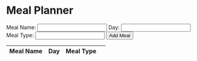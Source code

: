 <html>
  <head>
    <title>Meal Planner</title>
    <meta charset="UTF-8" />
  </head>
  <body>
    <h1>Meal Planner</h1>
    <div>
      <label for="meal-name">Meal Name:</label>
      <input type="text" id="meal-name" />
      <label for="day">Day:</label>
      <input type="text" id="day" />
      <label for="meal-type">Meal Type:</label>
      <input type="text" id="meal-type" />
      <button id="add-meal">Add Meal</button>
    </div>
    <table id="meal-table">
      <thead>
        <tr>
          <th>Meal Name</th>
          <th>Day</th>
          <th>Meal Type</th>
          <th></th>
        </tr>
      </thead>
      <tbody></tbody>
    </table>
    <script>
      const mealTable = document.querySelector("#meal-table tbody");
      const addMealBtn = document.querySelector("#add-meal");
      const mealNameInput = document.querySelector("#meal-name");
      const dayInput = document.querySelector("#day");
      const mealTypeInput = document.querySelector("#meal-type");
      addMealBtn.addEventListener("click", () => {
        const name = mealNameInput.value;
        const day = dayInput.value;
        const mealType = mealTypeInput.value;
        const meal = { name, day, mealType };
        fetch("https://csatri1.tk/api/planner/create/" + name + "/" + day + "/" + mealType, { method: "POST" })
          .then((res) => res.json())
          .then((data) => {
            addMealToTable(data);
            mealNameInput.value = "";
            dayInput.value = "";
            mealTypeInput.value = "";
          })
          .catch((err) => console.log(err));
      });
      function getMeals() {
        fetch("https://csatri1.tk/api/planner/")
          .then((res) => res.json())
          .then((data) => {
            mealTable.innerHTML = "";
            data.forEach(addMealToTable);
          })
          .catch((err) => console.log(err));
      }
      function addMealToTable(meal) {
        const row = document.createElement("tr");
        const nameCell = document.createElement("td");
        const dayCell = document.createElement("td");
        const mealTypeCell = document.createElement("td");
        const deleteCell = document.createElement("td");
        const deleteButton = document.createElement("button");
        deleteButton.innerHTML = "Delete";
        deleteButton.addEventListener("click", () => {
          deleteMeal(meal);
        });
        nameCell.textContent = meal.name;
        dayCell.textContent = meal.day;
        mealTypeCell.textContent = meal.meal;
        deleteCell.appendChild(deleteButton);
        row.appendChild(nameCell);
        row.appendChild(dayCell);
        row.appendChild(mealTypeCell);
        row.appendChild(deleteCell);
        mealTable.appendChild(row);
      }
      function deleteMeal(meal) {
        fetch(
          "https://csatri1.tk/api/planner/delete/" + meal.id,
          { method: "DELETE" }
        )
          .then(() => {
            getMeals();
          })
          .catch((err) => console.log(err));
      }
      getMeals();
    </script>
  </body>
</html>
